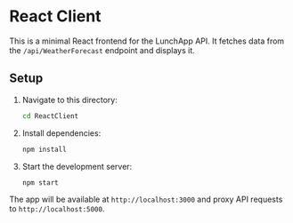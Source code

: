 # React Client

This is a minimal React frontend for the LunchApp API. It fetches data from the `/api/WeatherForecast` endpoint and displays it.

## Setup

1. Navigate to this directory:
   ```bash
   cd ReactClient
   ```
2. Install dependencies:
   ```bash
   npm install
   ```
3. Start the development server:
   ```bash
   npm start
   ```

The app will be available at `http://localhost:3000` and proxy API requests to `http://localhost:5000`.
